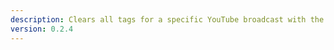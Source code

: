 ```yaml
---
description: Clears all tags for a specific YouTube broadcast with the given ID
version: 0.2.4
---
```

